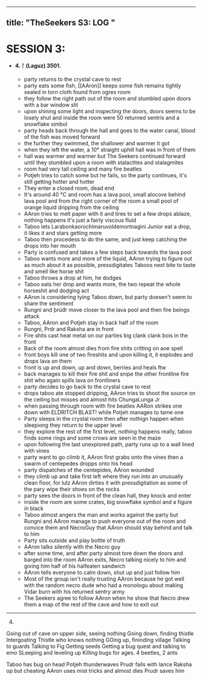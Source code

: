 
---
title: "TheSeekers S3: LOG "  
---

# SESSION 3:

- #### 4. ᛚ (Laguz) 3501.  
	- party returns to the crystal cave to rest
	- party eats some fish, [[AAron]] keeps some fish remains tightly sealed in torn cloth found from ogres room
	- they follow the right path out of the room and stumbled upon doors with a bar window slit
	- upon shining some light and inspecting the doors, doors seems to be losely shut and inside the room were 50 returned sentris and a snowflake simbol
	- party heads back through the hall and goes to the water canal, blood of the fish was moved forward
	- the further they swimmed, the shallower and warmer it got
	- when they left the water, a 10° straight uphill hall was in front of them
	- hall was warmer and warmer but The Seekers continued forward until they stumbled upon a room with stalactites and stalagmites
	- room had very tall ceiling and many fire beatles
	- Potjeh tries to catch some but he fails, so the party continues, it's still getting hotter and hotter
	- They enter a closed room, dead end
	- It's around 40 °C and room has a lava pool, small alocove behind lava pool and from the right corner of the room a small pool of orange liquid dripping from the ceiling
	- AAron tries to melt paper with it and tires to set a few drops ablaze, nothing happens it's just a fairly viscous fluid
	- Taboo lets Larabonkaorochimaruvoldemortnagini Junior eat a drop, it likes it and stars getting more
	- Taboo then procedess to do the same, and just keep catching the drops into her mouth
	- Party is confused and takes a few steps back towards the lava pool
	- Taboo wants more and more of the liquid, AAron trying to figure out as much about it as possible, pressdigitates Taboos next bite to taste and smell like horse shit
	- Taboo throws a drop at him, he dodges
	- Taboo eats her drop and wants more, the two repeat the whole horseshit and dodging act
	- AAron is considering tying Taboo down, but party doesen't seem to share the sentiment
	- Rungni and þrúđr move closer to the lava pool and then fire beings attack
	- Taboo, AAron and Potjeh stay in back half of the room
	- Rungni, Prdr and Raksha are in front
	- Fire shits cast heat metal on our parties big clank clank bois in the front
	- Back of the room almost dies from fire shits critting on aoe spell
	- front boys kill one of two fireshits and upon killing it, it explodes and drops lava on them
	- front is up and down, up and down, berries and heals ftw
	- back manages to kill their fire shit and snipe the other frontline fire shit who again spills lava on frontliners
	- party decides to go back to the crystal cave to rest
	- drops taboo ate stopped dripping, AAron tries to shoot the source on the ceiling but misses and almost hits ChungaLunga Jr
	- when passing through room with fire beatles AARon strikes one down with ELDRITCH BLAST! while Potjeh manages to tame one
	- Party sleeps in the crystal room then after nothign happen when sleepiong they return to the upper level
	- they explore the rest of the first level, nothing happens really, taboo finds some rings and some crows are seen in the maze
	- upon following the last unexplored path, party runs up to a wall lined with vines
	- party want to go climb it, AAron first grabs onto the vines then a swarm of centepedes dropps onto his head
	- party dispatches of the centepides, AAron wounded
	- they climb up and take first left where they run into an unusually clean floor, for lulz AAron dirties it with pressdigitation as some of the pary wipe their shoes on the rocks
	- party sees the doors in front of the clean hall, they knock and enter
	- inside the room are some crates, big snowflake symbol and a figure in black
	- Taboo almost angers the man and works against the party but Rungni and AAron manage to push everyone out of the room and convice them and NecroGuy that AAron should stay behind and talk to him
	- Party sits outside and play bottle of truth
	- AAron talks silently with the Necro guy
	- after some time, and after party almost tore down the doors and barged into the room AAron exits, Necro talking nicely to him and giving him half of his halfeaten sandwich
	- AAron tells everyone to calm down, shut up and just follow him
	- Most of the group isn't really trusting AAron because he got well with the random necro dude who had a monologu about making Vidar burn with his returned sentry army
	- The Seekers agree to follow AAron when he show that Necro drew them a map of the rest of the cave and how to exit out
___


4. 
   
   Going out of cave on upper side, seeing nothing
   Going down, finding thistle
   Intergoating Thistle who knows nothing
   GOing up, fininding village
   Talking to guards
   Talking to Fig
   Getting seeds
   Getting a bug quest and talking to emo
   SLeeping and leveling up
  Killing bugs for ages. 4 beetles, 2 ants
  
  Taboo has bug on head
  Potjeh thunderwaves
  Prudr  fails with lance
  Raksha op but cheating 
  AAron uses mist tricks and almost dies
  Prudr saves him